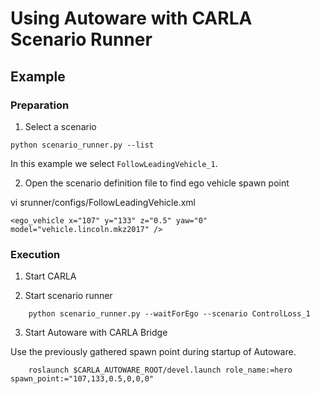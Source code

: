# Using Autoware with CARLA Scenario Runner

## Example

### Preparation

1. Select a scenario

```
python scenario_runner.py --list
```

In this example we select `FollowLeadingVehicle_1`.

2. Open the scenario definition file to find ego vehicle spawn point

vi srunner/configs/FollowLeadingVehicle.xml

```
<ego_vehicle x="107" y="133" z="0.5" yaw="0" model="vehicle.lincoln.mkz2017" />
```

### Execution

1. Start CARLA

2. Start scenario runner

```
    python scenario_runner.py --waitForEgo --scenario ControlLoss_1
```

3. Start Autoware with CARLA Bridge

Use the previously gathered spawn point during startup of Autoware.

```
    roslaunch $CARLA_AUTOWARE_ROOT/devel.launch role_name:=hero spawn_point:="107,133,0.5,0,0,0"
```


